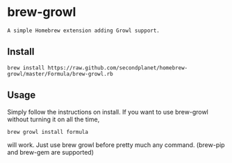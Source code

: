 # brew-growl

    A simple Homebrew extension adding Growl support.

## Install

    brew install https://raw.github.com/secondplanet/homebrew-growl/master/Formula/brew-growl.rb

## Usage

Simply follow the instructions on install. If you want to use brew-growl without turning it on all the time,

    brew growl install formula
    
will work. Just use brew growl before pretty much any command. (brew-pip and brew-gem are supported)

